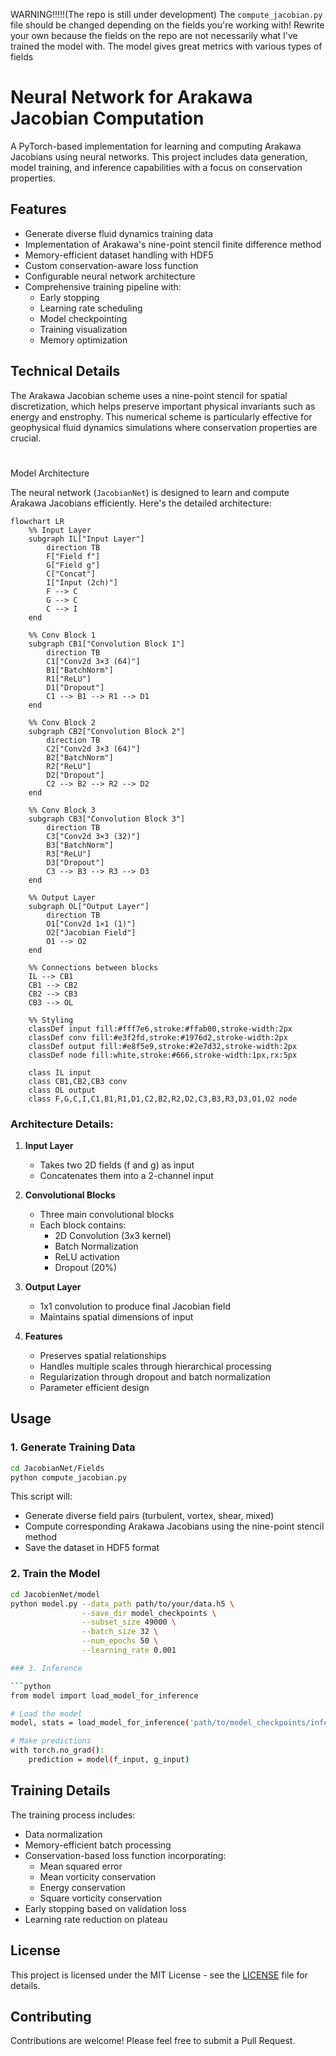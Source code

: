 WARNING!!!!!(The repo is still under development)
The ``` compute_jacobian.py ``` file should be changed depending on the fields you're working with!
Rewrite your own because the fields on the repo are not necessarily what I've trained the model with. 
The model gives great metrics with various types of fields

# Neural Network for Arakawa Jacobian Computation

A PyTorch-based implementation for learning and computing Arakawa Jacobians using neural networks. This project includes data generation, model training, and inference capabilities with a focus on conservation properties.

## Features

- Generate diverse fluid dynamics training data
- Implementation of Arakawa's nine-point stencil finite difference method
- Memory-efficient dataset handling with HDF5
- Custom conservation-aware loss function
- Configurable neural network architecture
- Comprehensive training pipeline with:
  - Early stopping
  - Learning rate scheduling
  - Model checkpointing
  - Training visualization
  - Memory optimization

## Technical Details

The Arakawa Jacobian scheme uses a nine-point stencil for spatial discretization, which helps preserve important physical invariants such as energy and enstrophy. This numerical scheme is particularly effective for geophysical fluid dynamics simulations where conservation properties are crucial.

#
Model Architecture

The neural network (`JacobianNet`) is designed to learn and compute Arakawa Jacobians efficiently. Here's the detailed architecture:

```mermaid
flowchart LR
    %% Input Layer
    subgraph IL["Input Layer"]
        direction TB
        F["Field f"]
        G["Field g"]
        C["Concat"]
        I["Input (2ch)"]
        F --> C
        G --> C
        C --> I
    end

    %% Conv Block 1
    subgraph CB1["Convolution Block 1"]
        direction TB
        C1["Conv2d 3×3 (64)"]
        B1["BatchNorm"]
        R1["ReLU"]
        D1["Dropout"]
        C1 --> B1 --> R1 --> D1
    end

    %% Conv Block 2
    subgraph CB2["Convolution Block 2"]
        direction TB
        C2["Conv2d 3×3 (64)"]
        B2["BatchNorm"]
        R2["ReLU"]
        D2["Dropout"]
        C2 --> B2 --> R2 --> D2
    end

    %% Conv Block 3
    subgraph CB3["Convolution Block 3"]
        direction TB
        C3["Conv2d 3×3 (32)"]
        B3["BatchNorm"]
        R3["ReLU"]
        D3["Dropout"]
        C3 --> B3 --> R3 --> D3
    end

    %% Output Layer
    subgraph OL["Output Layer"]
        direction TB
        O1["Conv2d 1×1 (1)"]
        O2["Jacobian Field"]
        O1 --> O2
    end

    %% Connections between blocks
    IL --> CB1
    CB1 --> CB2
    CB2 --> CB3
    CB3 --> OL

    %% Styling
    classDef input fill:#fff7e6,stroke:#ffab00,stroke-width:2px
    classDef conv fill:#e3f2fd,stroke:#1976d2,stroke-width:2px
    classDef output fill:#e8f5e9,stroke:#2e7d32,stroke-width:2px
    classDef node fill:white,stroke:#666,stroke-width:1px,rx:5px
    
    class IL input
    class CB1,CB2,CB3 conv
    class OL output
    class F,G,C,I,C1,B1,R1,D1,C2,B2,R2,D2,C3,B3,R3,D3,O1,O2 node
```
### Architecture Details:

1. **Input Layer**
   - Takes two 2D fields (f and g) as input
   - Concatenates them into a 2-channel input

2. **Convolutional Blocks**
   - Three main convolutional blocks
   - Each block contains:
     - 2D Convolution (3x3 kernel)
     - Batch Normalization
     - ReLU activation
     - Dropout (20%)

3. **Output Layer**
   - 1x1 convolution to produce final Jacobian field
   - Maintains spatial dimensions of input

4. **Features**
   - Preserves spatial relationships
   - Handles multiple scales through hierarchical processing
   - Regularization through dropout and batch normalization
   - Parameter efficient design

## Usage

### 1. Generate Training Data

```bash
cd JacobianNet/Fields
python compute_jacobian.py
```

This script will:
- Generate diverse field pairs (turbulent, vortex, shear, mixed)
- Compute corresponding Arakawa Jacobians using the nine-point stencil method
- Save the dataset in HDF5 format

### 2. Train the Model

```bash
cd JacobienNet/model
python model.py --data_path path/to/your/data.h5 \
                --save_dir model_checkpoints \
                --subset_size 49000 \
                --batch_size 32 \
                --num_epochs 50 \
                --learning_rate 0.001

### 3. Inference

```python
from model import load_model_for_inference

# Load the model
model, stats = load_model_for_inference('path/to/model_checkpoints/inference_model.pt')

# Make predictions
with torch.no_grad():
    prediction = model(f_input, g_input)
```

## Training Details

The training process includes:
- Data normalization
- Memory-efficient batch processing
- Conservation-based loss function incorporating:
  - Mean squared error
  - Mean vorticity conservation
  - Energy conservation
  - Square vorticity conservation
- Early stopping based on validation loss
- Learning rate reduction on plateau

## License

This project is licensed under the MIT License - see the [LICENSE](LICENSE) file for details.

## Contributing

Contributions are welcome! Please feel free to submit a Pull Request.


